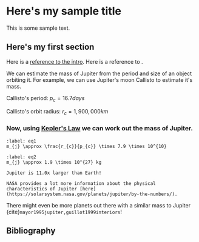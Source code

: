 # Here's my sample title

This is some sample text.


## Here's my first section

Here is a [reference to the intro](intro.md). Here is a reference to [](section-label).

We can estimate the mass of Jupiter from the period and size of an object orbiting it. For example, we can use Jupiter's moon Callisto to estimate it's mass.

Callisto's period: $p_{c}=16.7 days$

Callisto's orbit radius: $r_{c}=1,900,000 km$

### Now, using [Kepler's Law](https://solarsystem.nasa.gov/resources/310/orbits-and-keplers-laws/) we can work out the mass of Jupiter.

```{math}
:label: eq1
m_{j} \approx \frac{r_{c}}{p_{c}} \times 7.9 \times 10^{10}
```

```{math}
:label: eq2
m_{j} \approx 1.9 \times 10^{27} kg
```

```{margin} Did you know?
Jupiter is 11.0x larger than Earth!
```

```{hint}
NASA provides a lot more information about the physical characteristics of Jupiter [here](https://solarsystem.nasa.gov/planets/jupiter/by-the-numbers/).
```

There might even be more planets out there with a similar mass to Jupiter {cite}`mayor1995jupiter,guillot1999interiors`!

## Bibliography

```{bibliography} references.bib
```